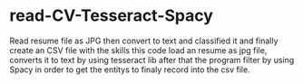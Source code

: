 # read-CV-Tesseract-Spacy
Read resume  file as JPG then convert to text and classified it and finally create an CSV file with the skills 
this code load an resume as jpg file, converts it to text by using tesseract lib after that the program filter by using Spacy
in order to get the entitys to finaly record into the csv file.
